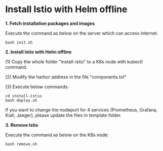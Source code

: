 # Install Istio with Helm offline

**1. Fetch installation packages and images**

Execute the command as below on the server which can access internet.

```
bash init.sh
```

**2. Install Istio with Helm offline**

(1) Copy the whole folder "install-istio" to a K8s node with kubectl command.

(2) Modify the harbor address in the file "components.txt"

(3) Execute below commands:

```
cd install-istio
bash deploy.sh
```

If you want to change the nodeport for 4 services (Prometheus, Grafana, Kiali, Jaeger), please update the files in template folder.

**3. Remove Istio**

Execute the command as below on the K8s node:

```
bash remove.sh
```
